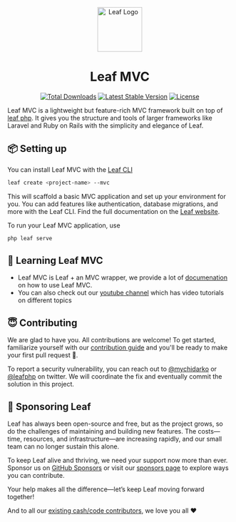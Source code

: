 <p align="center">
    <a href="https://leafphp.dev" target="_blank">
        <img src="https://leafphp.dev/logo-circle.png" height="100" alt="Leaf Logo">
    </a>
    <h1 align="center">Leaf MVC</h1>
</p>

<p align="center">
    <a href="https://packagist.org/packages/leafs/mvc"><img src="https://img.shields.io/packagist/dt/leafs/mvc" alt="Total Downloads"></a>
    <a href="https://packagist.org/packages/leafs/leaf"><img src="https://poser.pugx.org/leafs/mvc/v/stable" alt="Latest Stable Version"></a>
    <a href="https://packagist.org/packages/leafs/leaf"><img src="https://poser.pugx.org/leafs/mvc/license" alt="License"></a>
</p>

Leaf MVC is a lightweight but feature-rich MVC framework built on top of [leaf php](https://leafphp.dev). It gives you the structure and tools of larger frameworks like Laravel and Ruby on Rails with the simplicity and elegance of Leaf.

## 📦 Setting up

You can install Leaf MVC with the [Leaf CLI](https://cli.leafphp.dev)

```sh
leaf create <project-name> --mvc
```

This will scaffold a basic MVC application and set up your environment for you. You can add features like authentication, database migrations, and more with the Leaf CLI. Find the full documentation on the [Leaf website](https://leafphp.dev/docs/mvc/).

To run your Leaf MVC application, use

```bash
php leaf serve
```

## 📓 Learning Leaf MVC

- Leaf MVC is Leaf + an MVC wrapper, we provide a lot of [documenation](https://leafphp.dev/docs/mvc/) on how to use Leaf MVC.
- You can also check out our [youtube channel](https://www.youtube.com/channel/UCllE-GsYy10RkxBUK0HIffw) which has video tutorials on different topics
<!-- - We are also working on [codelabs](https://codelabs.leafphp.dev) which will bring hands-on tutorials you can follow and contribute to. -->

## 😇 Contributing

We are glad to have you. All contributions are welcome! To get started, familiarize yourself with our [contribution guide](https://leafphp.dev/community/contributing.html) and you'll be ready to make your first pull request 🚀.

To report a security vulnerability, you can reach out to [@mychidarko](https://twitter.com/mychidarko) or [@leafphp](https://twitter.com/leafphp) on twitter. We will coordinate the fix and eventually commit the solution in this project.

## 🤩 Sponsoring Leaf

Leaf has always been open-source and free, but as the project grows, so do the challenges of maintaining and building new features. The costs—time, resources, and infrastructure—are increasing rapidly, and our small team can no longer sustain this alone.

To keep Leaf alive and thriving, we need your support now more than ever. Sponsor us on [GitHub Sponsors](https://github.com/sponsors/leafsphp) or visit our [sponsors page](https://leafphp.dev/support/) to explore ways you can contribute.

Your help makes all the difference—let’s keep Leaf moving forward together!

And to all our [existing cash/code contributors](https://leafphp.dev#sponsors), we love you all ❤️
